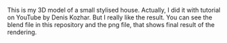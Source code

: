 This is my 3D model of a small stylised house. Actually, I did it with tutorial on YouTube by Denis Kozhar. But I really like the result. You can see the blend file in this repository and the png file, that shows final result of the rendering.